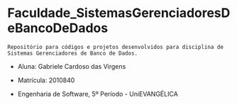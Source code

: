 # Faculdade_SistemasGerenciadoresDeBancoDeDados

    Repositório para códigos e projetos desenvolvidos para disciplina de Sistemas Gerenciadores de Banco de Dados.

* Aluna: Gabriele Cardoso das Virgens

* Matrícula: 2010840

* Engenharia de Software, 5º Período - UniEVANGÉLICA
